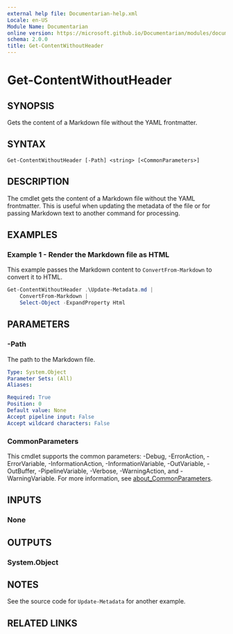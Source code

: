 ```yaml
---
external help file: Documentarian-help.xml
Locale: en-US
Module Name: Documentarian
online version: https://microsoft.github.io/Documentarian/modules/documentarian/reference/cmdlets/get-contentwithoutheader
schema: 2.0.0
title: Get-ContentWithoutHeader
---
```


# Get-ContentWithoutHeader

## SYNOPSIS
Gets the content of a Markdown file without the YAML frontmatter.

## SYNTAX

```
Get-ContentWithoutHeader [-Path] <string> [<CommonParameters>]
```

## DESCRIPTION

The cmdlet gets the content of a Markdown file without the YAML frontmatter. This is useful when
updating the metadata of the file or for passing Markdown text to another command for processing.

## EXAMPLES

### Example 1 - Render the Markdown file as HTML

This example passes the Markdown content to `ConvertFrom-Markdown` to convert it to HTML.

```powershell
Get-ContentWithoutHeader .\Update-Metadata.md |
    ConvertFrom-Markdown |
    Select-Object -ExpandProperty Html
```

## PARAMETERS

### -Path

The path to the Markdown file.

```yaml
Type: System.Object
Parameter Sets: (All)
Aliases:

Required: True
Position: 0
Default value: None
Accept pipeline input: False
Accept wildcard characters: False
```

### CommonParameters

This cmdlet supports the common parameters: -Debug, -ErrorAction, -ErrorVariable,
-InformationAction, -InformationVariable, -OutVariable, -OutBuffer, -PipelineVariable, -Verbose,
-WarningAction, and -WarningVariable. For more information, see
[about_CommonParameters](http://go.microsoft.com/fwlink/?LinkID=113216).

## INPUTS

### None

## OUTPUTS

### System.Object

## NOTES

See the source code for `Update-Metadata` for another example.

## RELATED LINKS
